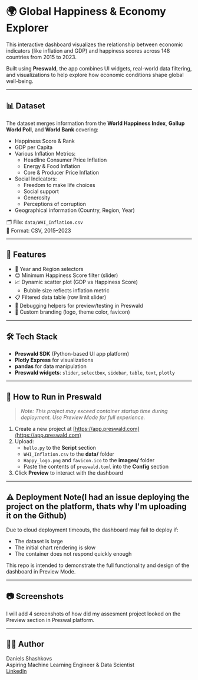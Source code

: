 # 🌍 Global Happiness & Economy Explorer

This interactive dashboard visualizes the relationship between economic indicators (like inflation and GDP) and happiness scores across 148 countries from 2015 to 2023.

Built using **Preswald**, the app combines UI widgets, real-world data filtering, and visualizations to help explore how economic conditions shape global well-being.

---

## 📊 Dataset

The dataset merges information from the **World Happiness Index**, **Gallup World Poll**, and **World Bank** covering:

- Happiness Score & Rank
- GDP per Capita
- Various Inflation Metrics:
  - Headline Consumer Price Inflation
  - Energy & Food Inflation
  - Core & Producer Price Inflation
- Social Indicators:
  - Freedom to make life choices
  - Social support
  - Generosity
  - Perceptions of corruption
- Geographical information (Country, Region, Year)

🗂️ File: `data/WHI_Inflation.csv`  
📄 Format: CSV, 2015–2023

---

## 🚀 Features

- 📅 Year and Region selectors
- 😊 Minimum Happiness Score filter (slider)
- 📈 Dynamic scatter plot (GDP vs Happiness Score)
  - Bubble size reflects inflation metric
- 📋 Filtered data table (row limit slider)
- 🧠 Debugging helpers for preview/testing in Preswald
- 🎨 Custom branding (logo, theme color, favicon)

---

## 🛠️ Tech Stack

- **Preswald SDK** (Python-based UI app platform)
- **Plotly Express** for visualizations
- **pandas** for data manipulation
- **Preswald widgets**: `slider`, `selectbox`, `sidebar`, `table`, `text`, `plotly`

---

## 🧪 How to Run in Preswald

> _Note: This project may exceed container startup time during deployment. Use Preview Mode for full experience._

1. Create a new project at [https://app.preswald.com](https://app.preswald.com)
2. Upload:
   - `hello.py` to the **Script** section
   - `WHI_Inflation.csv` to the **data/** folder
   - `Happy_logo.png` and `favicon.ico` to the **images/** folder
   - Paste the contents of `preswald.toml` into the **Config** section
3. Click **Preview** to interact with the dashboard

---

## ⚠️ Deployment Note(I had an issue deploying the project on the platform, thats why I'm uploading it on the Github)

Due to cloud deployment timeouts, the dashboard may fail to deploy if:
- The dataset is large
- The initial chart rendering is slow
- The container does not respond quickly enough

This repo is intended to demonstrate the full functionality and design of the dashboard in Preview Mode.

---

## 📷 Screenshots

I will add 4 screenshots of how did my assesment project looked on the Preview section in Preswal platform.


---

## 🙋‍♂️ Author

Daniels Shashkovs  
Aspiring Machine Learning Engineer & Data Scientist  
[LinkedIn]([https://www.linkedin.com/](https://www.linkedin.com/in/dan-shash/))

